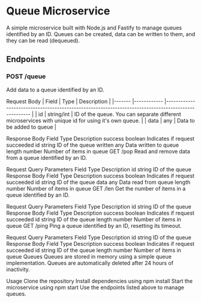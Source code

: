 # Queue Microservice
A simple microservice built with Node.js and Fastify to manage queues identified by an ID. Queues can be created, data can be written to them, and they can be read (dequeued).

## Endpoints
### POST /queue
Add data to a queue identified by an ID.

Request Body
| Field 	| Type       	| Description                                                                                        	|
|-------	|------------	|----------------------------------------------------------------------------------------------------	|
| id    	| string/int 	| ID of the queue. You can separate different microservices with unique id for using it's own queue. 	|
| data  	| any        	| Data to be added to queue                                                                          	|

Response Body
Field	Type	Description
success	boolean	Indicates if request succeeded
id	string	ID of the queue
written	any	Data written to queue
length	number	Number of items in queue
GET /pop
Read and remove data from a queue identified by an ID.

Request Query Parameters
Field	Type	Description
id	string	ID of the queue
Response Body
Field	Type	Description
success	boolean	Indicates if request succeeded
id	string	ID of the queue
data	any	Data read from queue
length	number	Number of items in queue
GET /len
Get the number of items in a queue identified by an ID.

Request Query Parameters
Field	Type	Description
id	string	ID of the queue
Response Body
Field	Type	Description
success	boolean	Indicates if request succeeded
id	string	ID of the queue
length	number	Number of items in queue
GET /ping
Ping a queue identified by an ID, resetting its timeout.

Request Query Parameters
Field	Type	Description
id	string	ID of the queue
Response Body
Field	Type	Description
success	boolean	Indicates if request succeeded
id	string	ID of the queue
length	number	Number of items in queue
Queues
Queues are stored in memory using a simple queue implementation. Queues are automatically deleted after 24 hours of inactivity.

Usage
Clone the repository
Install dependencies using npm install
Start the microservice using npm start
Use the endpoints listed above to manage queues.